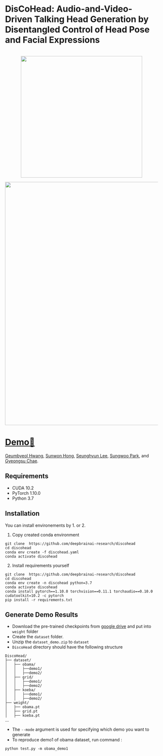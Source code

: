# DisCoHead: Audio-and-Video-Driven Talking Head Generation by Disentangled Control of Head Pose and Facial Expressions

<p align="center">
    <br>
    <img src="https://assets.website-files.com/6392a785ccd80ebf6f060fbe/6392a7df8df82ba809d50347_Logo_Home.svg" width="400"/>
    <br>
<p>

<img src='./demo2.gif' width=800>

    
# [Demo🤗](https://deepbrainai-research.github.io/discohead)

[Geumbyeol Hwang](https://www.youtube.com/watch?v=bluhvpjWZOM), [Sunwon Hong](https://www.youtube.com/watch?v=pSUydWEqKwE), [Seunghyun Lee](https://www.youtube.com/@bankiszon/featured), [Sungwoo Park](https://www.youtube.com/watch?v=6yAmhBamecg), and [Gyeongsu Chae](https://www.youtube.com/watch?v=2f1Ny74_ou0).

## Requirements
- CUDA 10.2
- PyTorch 1.10.0
- Python 3.7

## Installation
You can install environements by 1. or 2.

1. Copy created conda environment
```
git clone  https://github.com/deepbrainai-research/discohead
cd discohead
conda env create -f discohead.yaml
conda activate discohead
```
2. Install requirements yourself
```
git clone  https://github.com/deepbrainai-research/discohead
cd discohead
conda env create -n discohead python=3.7
conda activate discohead
conda install pytorch==1.10.0 torchvision==0.11.1 torchaudio==0.10.0 cudatoolkit=10.2 -c pytorch
pip install -r requirements.txt
```

## Generate Demo Results

- Download the pre-trained checkpoints from [google drive](https://drive.google.com/drive/folders/1z2uuPkXEacVSY7Hd5k_QD7ZIrVd2_a28?usp=sharing) and put into `weight` folder
- Create the `dataset` folder.
- Unzip the `dataset_demo.zip` to `dataset`
- `DiscoHead` directory should have the following structure
```
DiscoHead/
├── dataset/
│   ├── obama/
│   │   ├──demo1/
│   │   ├──demo2/
│   ├── grid/
│   │   ├──demo1/
│   │   ├──demo2/
│   ├── koeba/
│   │   ├──demo1/
│   │   ├──demo2/
├── weight/
│   ├── obama.pt
│   ├── grid.pt
│   ├── koeba.pt
‥‥
```
- The `--mode` argument is used for specifying which demo you want to generate
- To reproduce demo1 of obama dataset, run command :
```
python test.py -m obama_demo1
```
